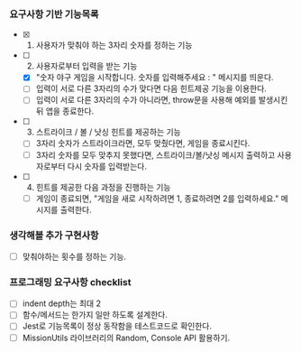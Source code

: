 ### 요구사항 기반 기능목록

- [x] 1. 사용자가 맞춰야 하는 3자리 숫자를 정하는 기능
- [ ] 2. 사용자로부터 입력을 받는 기능
  - [x] "숫자 야구 게임을 시작합니다. 숫자를 입력해주세요 : " 메시지를 띄운다.
  - [ ] 입력이 서로 다른 3자리의 수가 맞다면 다음 힌트제공 기능을 이용한다.
  - [ ] 입력이 서로 다른 3자리의 수가 아니라면, throw문을 사용해 예외를 발생시킨 뒤 앱을 종료한다.
- [ ] 3. 스트라이크 / 볼 / 낫싱 힌트를 제공하는 기능
  - [ ] 3자리 숫자가 스트라이크라면, 모두 맞췄다면, 게임을 종료시킨다.
  - [ ] 3자리 숫자를 모두 맞추지 못했다면, 스트라이크/볼/낫싱 메시지 출력하고 사용자로부터 다시 숫자를 입력받는다.
- [ ] 4. 힌트를 제공한 다음 과정을 진행하는 기능
  - [ ] 게임이 종료되면, "게임을 새로 시작하려면 1, 종료하려면 2를 입력하세요." 메시지를 출력한다.

### 생각해볼 추가 구현사항

- [ ] 맞춰야하는 횟수를 정하는 기능.

### 프로그래밍 요구사항 checklist

- [ ] indent depth는 최대 2
- [ ] 함수/메서드는 한가지 일만 하도록 설계한다.
- [ ] Jest로 기능목록이 정상 동작함을 테스트코드로 확인한다.
- [ ] MissionUtils 라이브러리의 Random, Console API 활용하기.
